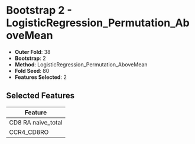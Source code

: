 # Bootstrap 2 - LogisticRegression_Permutation_AboveMean

- **Outer Fold**: 38
- **Bootstrap**: 2
- **Method**: LogisticRegression_Permutation_AboveMean
- **Fold Seed**: 80
- **Features Selected**: 2

## Selected Features

| Feature |
|---------|
| CD8 RA naive_total |
| CCR4_CD8RO |
